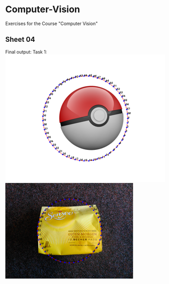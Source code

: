 Computer-Vision
=============
Exercises for the Course "Computer Vision"

Sheet 04
-------

Final output:
Task 1:
![alt tag](/Sheet04/images/ball_output.png)
![alt tag](/Sheet04/images/coffee_output.png)

